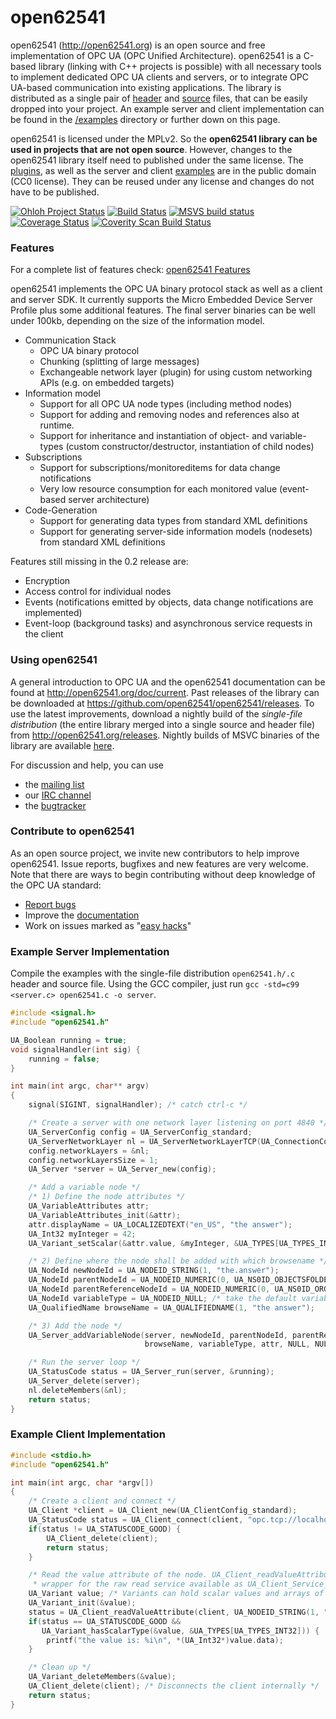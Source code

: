 open62541
=========

open62541 (http://open62541.org) is an open source and free implementation of OPC UA (OPC Unified Architecture). open62541 is a C-based library (linking with C++ projects is possible) with all necessary tools to implement dedicated OPC UA clients and servers, or to integrate OPC UA-based communication into existing applications. The library is distributed as a single pair of [header](https://github.com/open62541/open62541/releases/download/v0.2.0-RC1/open62541.h) and [source](https://github.com/open62541/open62541/releases/download/v0.2.0-RC1/open62541.c) files, that can be easily dropped into your project. An example server and client implementation can be found in the [/examples](examples/) directory or further down on this page.

open62541 is licensed under the MPLv2. So the **open62541 library can be used in projects that are not open source**. However, changes to the open62541 library itself need to published under the same license. The [plugins](plugins/), as well as the server and client [examples](examples/) are in the public domain (CC0 license). They can be reused under any license and changes do not have to be published.

[![Ohloh Project Status](https://www.ohloh.net/p/open62541/widgets/project_thin_badge.gif)](https://www.ohloh.net/p/open62541)
[![Build Status](https://travis-ci.org/open62541/open62541.png?branch=0.2)](https://travis-ci.org/open62541/open62541)
[![MSVS build status](https://ci.appveyor.com/api/projects/status/kkxppc28ek5t6yk8/branch/0.2?svg=true)](https://ci.appveyor.com/project/Stasik0/open62541/branch/0.2)
[![Coverage Status](https://coveralls.io/repos/open62541/open62541/badge.png?branch=0.2)](https://coveralls.io/r/open62541/open62541?branch=0.2)
[![Coverity Scan Build Status](https://scan.coverity.com/projects/1864/badge.svg)](https://scan.coverity.com/projects/1864)

### Features

For a complete list of features check: [open62541 Features](FEATURES.md)

open62541 implements the OPC UA binary protocol stack as well as a client and server SDK. It currently supports the Micro Embedded Device Server Profile plus some additional features. The final server binaries can be well under 100kb, depending on the size of the information model.
- Communication Stack
  - OPC UA binary protocol
  - Chunking (splitting of large messages)
  - Exchangeable network layer (plugin) for using custom networking APIs (e.g. on embedded targets)
- Information model
  - Support for all OPC UA node types (including method nodes)
  - Support for adding and removing nodes and references also at runtime.
  - Support for inheritance and instantiation of object- and variable-types (custom constructor/destructor, instantiation of child nodes)
- Subscriptions
  - Support for subscriptions/monitoreditems for data change notifications
  - Very low resource consumption for each monitored value (event-based server architecture)
- Code-Generation
  - Support for generating data types from standard XML definitions
  - Support for generating server-side information models (nodesets) from standard XML definitions

Features still missing in the 0.2 release are:
- Encryption
- Access control for individual nodes
- Events (notifications emitted by objects, data change notifications are implemented)
- Event-loop (background tasks) and asynchronous service requests in the client

### Using open62541
A general introduction to OPC UA and the open62541 documentation can be found at http://open62541.org/doc/current.
Past releases of the library can be downloaded at https://github.com/open62541/open62541/releases.
To use the latest improvements, download a nightly build of the *single-file distribution* (the entire library merged into a single source and header file) from http://open62541.org/releases. Nightly builds of MSVC binaries of the library are available [here](https://ci.appveyor.com/project/Stasik0/open62541/build/artifacts).

For discussion and help, you can use
- the [mailing list](https://groups.google.com/d/forum/open62541)
- our [IRC channel](http://webchat.freenode.net/?channels=%23open62541)
- the [bugtracker](https://github.com/open62541/open62541/issues)

### Contribute to open62541
As an open source project, we invite new contributors to help improve open62541. Issue reports, bugfixes and new features are very welcome. Note that there are ways to begin contributing without deep knowledge of the OPC UA standard:
- [Report bugs](https://github.com/open62541/open62541/issues)
- Improve the [documentation](http://open62541.org/doc/current)
- Work on issues marked as "[easy hacks](https://github.com/open62541/open62541/labels/easy%20hack)"

### Example Server Implementation
Compile the examples with the single-file distribution `open62541.h/.c` header and source file.
Using the GCC compiler, just run ```gcc -std=c99 <server.c> open62541.c -o server```.
```c
#include <signal.h>
#include "open62541.h"

UA_Boolean running = true;
void signalHandler(int sig) {
    running = false;
}

int main(int argc, char** argv)
{
    signal(SIGINT, signalHandler); /* catch ctrl-c */

    /* Create a server with one network layer listening on port 4840 */
    UA_ServerConfig config = UA_ServerConfig_standard;
    UA_ServerNetworkLayer nl = UA_ServerNetworkLayerTCP(UA_ConnectionConfig_standard, 4840);
    config.networkLayers = &nl;
    config.networkLayersSize = 1;
    UA_Server *server = UA_Server_new(config);

    /* Add a variable node */
    /* 1) Define the node attributes */
    UA_VariableAttributes attr;
    UA_VariableAttributes_init(&attr);
    attr.displayName = UA_LOCALIZEDTEXT("en_US", "the answer");
    UA_Int32 myInteger = 42;
    UA_Variant_setScalar(&attr.value, &myInteger, &UA_TYPES[UA_TYPES_INT32]);

    /* 2) Define where the node shall be added with which browsename */
    UA_NodeId newNodeId = UA_NODEID_STRING(1, "the.answer");
    UA_NodeId parentNodeId = UA_NODEID_NUMERIC(0, UA_NS0ID_OBJECTSFOLDER);
    UA_NodeId parentReferenceNodeId = UA_NODEID_NUMERIC(0, UA_NS0ID_ORGANIZES);
    UA_NodeId variableType = UA_NODEID_NULL; /* take the default variable type */
    UA_QualifiedName browseName = UA_QUALIFIEDNAME(1, "the answer");

    /* 3) Add the node */
    UA_Server_addVariableNode(server, newNodeId, parentNodeId, parentReferenceNodeId,
                              browseName, variableType, attr, NULL, NULL);

    /* Run the server loop */
    UA_StatusCode status = UA_Server_run(server, &running);
    UA_Server_delete(server);
    nl.deleteMembers(&nl);
    return status;
}
```

### Example Client Implementation
```c
#include <stdio.h>
#include "open62541.h"

int main(int argc, char *argv[])
{
    /* Create a client and connect */
    UA_Client *client = UA_Client_new(UA_ClientConfig_standard);
    UA_StatusCode status = UA_Client_connect(client, "opc.tcp://localhost:4840");
    if(status != UA_STATUSCODE_GOOD) {
        UA_Client_delete(client);
        return status;
    }

    /* Read the value attribute of the node. UA_Client_readValueAttribute is a
     * wrapper for the raw read service available as UA_Client_Service_read. */
    UA_Variant value; /* Variants can hold scalar values and arrays of any type */
    UA_Variant_init(&value);
    status = UA_Client_readValueAttribute(client, UA_NODEID_STRING(1, "the.answer"), &value);
    if(status == UA_STATUSCODE_GOOD &&
       UA_Variant_hasScalarType(&value, &UA_TYPES[UA_TYPES_INT32])) {
        printf("the value is: %i\n", *(UA_Int32*)value.data);
    }

    /* Clean up */
    UA_Variant_deleteMembers(&value);
    UA_Client_delete(client); /* Disconnects the client internally */
    return status;
}
```
